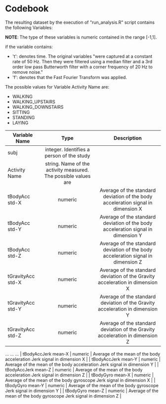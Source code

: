 # Codebook

The resulting dataset by the execution of "run_analysis.R" script contains the following Variables:

**NOTE**: The type of these variables is numeric contained in the range [-1,1].

if the variable contains:
- 't': denotes time. The original variables "were captured at a constant rate of 50 Hz. Then they were filtered using a median filter and a 3rd order low pass Butterworth filter with a corner frequency of 20 Hz to remove noise."
- 'f': denotes that the Fast Fourier Transform was applied.

The possible values for Variable Activity Name are:
* WALKING
* WALKING_UPSTAIRS
* WALKING_DOWNSTAIRS
* SITTING
* STANDING
* LAYING

| Variable Name|Type|Description|
| -------------|:-------:|:------------------------------------------------:|
| subj | integer. Identifies a person of the study |
| Activity Name 		| string. Name of the activity measured. The possible values are |
| tBodyAcc std-X 		| numeric | Average of the standard deviation of the body acceleration signal in dimension X |
| tBodyAcc std-Y 		| numeric | Average of the standard deviation of the body acceleration signal in dimension Y |
| tBodyAcc std-Z 		| numeric | Average of the standard deviation of the body acceleration signal in dimension Z |
| tGravityAcc std-X 	| numeric | Average of the standard deviation of the Gravity acceleration in dimension X |
| tGravityAcc std-Y 	| numeric | Average of the standard deviation of the Gravity acceleration in dimension Y |
| tGravityAcc std-Z 	| numeric | Average of the standard deviation of the Gravity acceleration in dimension Z |
...
...
...
| tBodyAccJerk mean-X 	| numeric | Average of the mean of the body acceleration Jerk signal in dimension X |
| tBodyAccJerk mean-Y 	| numeric | Average of the mean of the body acceleration Jerk signal in dimension Y |
| tBodyAccJerk mean-Z 	| numeric | Average of the mean of the body acceleration Jerk signal in dimension Z |
| tBodyGyro mean-X 		| numeric | Average of the mean of the body gyroscope Jerk signal in dimension X |
| tBodyGyro mean-Y 		| numeric | Average of the mean of the body gyroscope Jerk signal in dimension Y |
| tBodyGyro mean-Z 		| numeric | Average of the mean of the body gyroscope Jerk signal in dimension Z |
